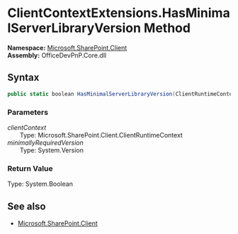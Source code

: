 # ClientContextExtensions.HasMinimalServerLibraryVersion Method  
  

**Namespace:** [Microsoft.SharePoint.Client](Microsoft.SharePoint.Client.md)  
**Assembly:** OfficeDevPnP.Core.dll  
## Syntax
```C#
public static boolean HasMinimalServerLibraryVersion(ClientRuntimeContext clientContext, Version minimallyRequiredVersion)
```
### Parameters
*clientContext*  
&emsp;&emsp;Type: Microsoft.SharePoint.Client.ClientRuntimeContext  
*minimallyRequiredVersion*  
&emsp;&emsp;Type: System.Version  
### Return Value
Type: System.Boolean  

## See also
- [Microsoft.SharePoint.Client](Microsoft.SharePoint.Client.md)
